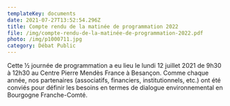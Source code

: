 ```yaml
---
templateKey: documents
date: 2021-07-27T13:52:54.296Z
title: Compte rendu de la matinée de programmation 2022
file: /img/compte-rendu-de-la-matinée-de-programmation-2022.pdf
photo: /img/p1000711.jpg
category: Débat Public
---
```

Cette ½ journée de programmation a eu lieu le lundi 12 juillet 2021 de 9h30 à 12h30 au Centre Pierre Mendès France à Besançon. Comme chaque année, nos partenaires (associatifs, financiers, institutionnels, etc.) ont été conviés pour définir les besoins en termes de dialogue environnemental en Bourgogne Franche-Comté.